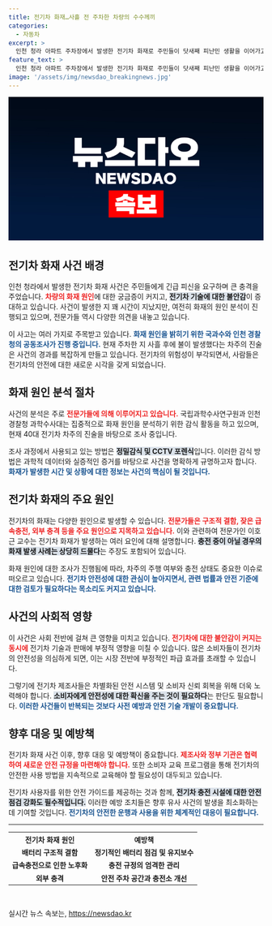 ```yaml
---
title: 전기차 화재…사흘 전 주차한 차량의 수수께끼
categories:
  - 자동차
excerpt: >
  인천 청라 아파트 주차장에서 발생한 전기차 화재로 주민들이 닷새째 피난민 생활을 이어가고 있습니다. 주차 후 사흘 만에 발생한 불길, 과연 어떤 원인일까요? 경찰과 국과수가 진실을 밝혀낼 수 있을지 귀추가 주목됩니다!
feature_text: >
  인천 청라 아파트 주차장에서 발생한 전기차 화재로 주민들이 닷새째 피난민 생활을 이어가고 있습니다. 주차 후 사흘 만에 발생한 불길, 과연 어떤 원인일까요? 경찰과 국과수가 진실을 밝혀낼 수 있을지 귀추가 주목됩니다!
image: '/assets/img/newsdao_breakingnews.jpg'
---
```


<p><img src="/assets/img/newsdao_breakingnews.jpg" alt="bookingtag 속보" /></p>

<h2 data-ke-size="size26">전기차 화재 사건 배경</h2>

<p data-ke-size="size16">인천 청라에서 발생한 전기차 화재 사건은 주민들에게 긴급 피신을 요구하며 큰 충격을 주었습니다. <b><span style="color: #ee2323;">차량의 화재 원인</span></b>에 대한 궁금증이 커지고, <b><span style="background-color: #21538527;">전기차 기술에 대한 불안감</span></b>이 증대하고 있습니다. 사건이 발생한 지 꽤 시간이 지났지만, 여전히 화재의 원인 분석이 진행되고 있으며, 전문가들 역시 다양한 의견을 내놓고 있습니다.</p>

<p data-ke-size="size16">이 사고는 여러 가지로 주목받고 있습니다. <b><span style="color: #1a5490;">화재 원인을 밝히기 위한 국과수와 인천 경찰청의 공동조사가 진행 중입니다.</span></b> 현재 주차한 지 사흘 후에 불이 발생했다는 차주의 진술은 사건의 경과를 복잡하게 만들고 있습니다. 전기차의 위험성이 부각되면서, 사람들은 전기차의 안전에 대한 새로운 시각을 갖게 되었습니다.</p>

<h2 data-ke-size="size26">화재 원인 분석 절차</h2>

<p data-ke-size="size16">사건의 분석은 주로 <b><span style="color: #ee2323;">전문가들에 의해 이루어지고 있습니다.</span></b> 국립과학수사연구원과 인천 경찰청 과학수사대는 집중적으로 화재 원인을 분석하기 위한 감식 활동을 하고 있으며, 현재 40대 전기차 차주의 진술을 바탕으로 조사 중입니다.</p>

<p data-ke-size="size16">조사 과정에서 사용되고 있는 방법은 <b><span style="background-color: #21538527;">정밀감식 및 CCTV 포렌식</span></b>입니다. 이러한 감식 방법은 과학적 데이터와 실증적인 증거를 바탕으로 사건을 명확하게 규명하고자 합니다. <b><span style="color: #1a5490;">화재가 발생한 시간 및 상황에 대한 정보는 사건의 핵심이 될 것입니다.</span></b></p>

<h2 data-ke-size="size26">전기차 화재의 주요 원인</h2>

<p data-ke-size="size16">전기차의 화재는 다양한 원인으로 발생할 수 있습니다. <b><span style="color: #ee2323;">전문가들은 구조적 결함, 잦은 급속충전, 외부 충격 등을 주요 원인으로 지목하고 있습니다.</span></b> 이와 관련하여 전문가인 이호근 교수는 전기차 화재가 발생하는 여러 요인에 대해 설명합니다. <b><span style="background-color: #21538527;">충전 중이 아닐 경우의 화재 발생 사례는 상당히 드물다</span></b>는 주장도 포함되어 있습니다.</p>

<p data-ke-size="size16">화재 원인에 대한 조사가 진행됨에 따라, 차주의 주행 여부와 충전 상태도 중요한 이슈로 떠오르고 있습니다. <b><span style="color: #1a5490;">전기차 안전성에 대한 관심이 높아지면서, 관련 법률과 안전 기준에 대한 검토가 필요하다는 목소리도 커지고 있습니다.</span></b></p>

<h2 data-ke-size="size26">사건의 사회적 영향</h2>

<p data-ke-size="size16">이 사건은 사회 전반에 걸쳐 큰 영향을 미치고 있습니다. <b><span style="color: #ee2323;">전기차에 대한 불안감이 커지는 동시에</span></b> 전기차 기술과 판매에 부정적 영향을 미칠 수 있습니다. 많은 소비자들이 전기차의 안전성을 의심하게 되면, 이는 시장 전반에 부정적인 파급 효과를 초래할 수 있습니다.</p>

<p data-ke-size="size16">그렇기에 전기차 제조사들은 차별화된 안전 시스템 및 소비자 신뢰 회복을 위해 더욱 노력해야 합니다. <b><span style="background-color: #21538527;">소비자에게 안전성에 대한 확신을 주는 것이 필요하다</span></b>는 판단도 필요합니다. <b><span style="color: #1a5490;">이러한 사건들이 반복되는 것보다 사전 예방과 안전 기술 개발이 중요합니다.</span></b></p>

<h2 data-ke-size="size26">향후 대응 및 예방책</h2>

<p data-ke-size="size16">전기차 화재 사건 이후, 향후 대응 및 예방책이 중요합니다. <b><span style="color: #ee2323;">제조사와 정부 기관은 협력하여 새로운 안전 규정을 마련해야 합니다.</span></b> 또한 소비자 교육 프로그램을 통해 전기차의 안전한 사용 방법을 지속적으로 교육해야 할 필요성이 대두되고 있습니다.</p>

<p data-ke-size="size16">전기차 사용자를 위한 안전 가이드를 제공하는 것과 함께, <b><span style="background-color: #21538527;">전기차 충전 시설에 대한 안전 점검 강화도 필수적입니다.</span></b> 이러한 예방 조치들은 향후 유사 사건의 발생을 최소화하는 데 기여할 것입니다. <b><span style="color: #1a5490;">전기차의 안전한 운행과 사용을 위한 체계적인 대응이 필요합니다.</span></b></p>

<hr>

<table style="width: 100%;">
    <tr>
        <th style="text-align: center; height: 17px;"><b>전기차 화재 원인</b></th>
        <th style="text-align: center; height: 17px;"><b>예방책</b></th>
    </tr>
    <tr>
        <td style="text-align: center; height: 17px;"><b>배터리 구조적 결함</b></td>
        <td style="text-align: center; height: 17px;"><b>정기적인 배터리 점검 및 유지보수</b></td>
    </tr>
    <tr>
        <td style="text-align: center; height: 17px;"><b>급속충전으로 인한 노후화</b></td>
        <td style="text-align: center; height: 17px;"><b>충전 규정의 엄격한 관리</b></td>
    </tr>
    <tr>
        <td style="text-align: center; height: 17px;"><b>외부 충격</b></td>
        <td style="text-align: center; height: 17px;"><b>안전 주차 공간과 충전소 개선</b></td>
    </tr>
</table>

<p data-ke-size="size16">&nbsp;</p>
실시간 뉴스 속보는, <a href="https://newsdao.kr" rel="dofollow">https://newsdao.kr</a>


